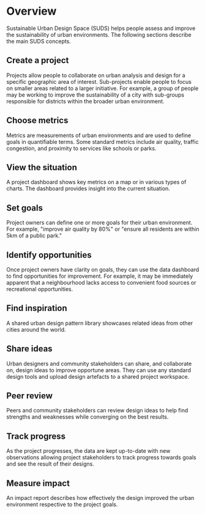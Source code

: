 # Overview
Sustainable Urban Design Space (SUDS) helps people assess and improve the sustainability of urban environments. The following sections describe the main SUDS concepts.

## Create a project
Projects allow people to collaborate on urban analysis and design for a specific geographic area of interest. Sub-projects enable people to focus on smaller areas related to a larger initiative. For example, a group of people may be working to improve the sustainability of a city with sub-groups responsible for districts within the broader urban environment. 

## Choose metrics
Metrics are measurements of urban environments and are used to define goals in quantifiable terms. Some standard metrics include air quality, traffic congestion, and proximity to services like schools or parks.

## View the situation
A project dashboard shows key metrics on a map or in various types of charts. The dashboard provides insight into the current situation.

## Set goals
Project owners can define one or more goals for their urban environment. For example, "improve air quality by 80%" or "ensure all residents are within 5km of a public park."

## Identify opportunities
Once project owners have clarity on goals, they can use the data dashboard to find opportunities for improvement. For example, it may be immediately apparent that a neighbourhood lacks access to convenient food sources or recreational opportunities.

## Find inspiration
A shared urban design pattern library showcases related ideas from other cities around the world.

## Share ideas
Urban designers and community stakeholders can share, and collaborate on, design ideas to improve opportune areas. They can use any standard design tools and upload design artefacts to a shared project workspace.

## Peer review
Peers and community stakeholders can review design ideas to help find strengths and weaknesses while converging on the best results.

## Track progress
As the project progresses, the data are kept up-to-date with new observations allowing project stakeholders to track progress towards goals and see the result of their designs.

## Measure impact
An impact report describes how effectively the design improved the urban environment respective to the project goals.